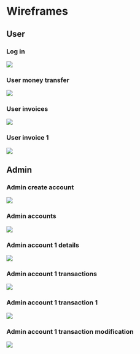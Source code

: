 # Wireframes

## User

### Log in

![](userLogin.png)

### User money transfer

![](userMoneyTransfer.png)

### User invoices

![](userInvoices.png)

### User invoice 1

![](userInvoice1.png)

## Admin

### Admin create account

![](adminCreateAccount.png)

### Admin accounts

![](adminAccounts.png)

### Admin account 1 details

![](adminAccount1Details.png)

### Admin account 1 transactions

![](adminAccount1Transactions.png)


### Admin account 1 transaction 1

![](adminAccount1Transaction1.png)

### Admin account 1 transaction modification

![](adminAccount1Transaction1Modify.png)

